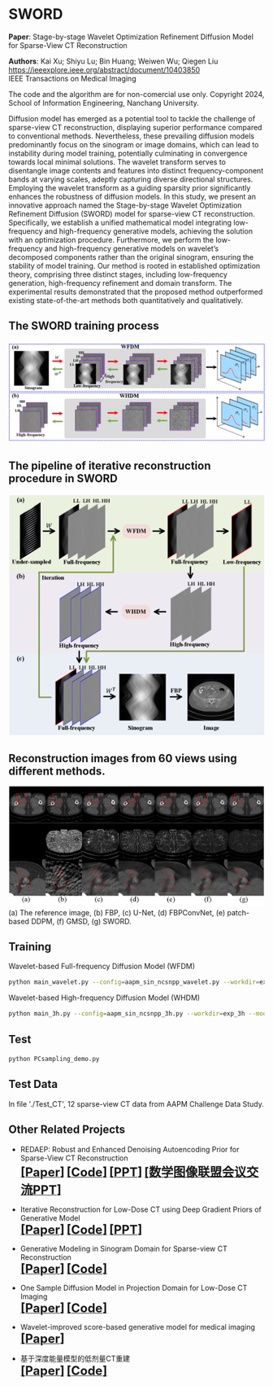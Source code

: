 # SWORD

**Paper**: Stage-by-stage Wavelet Optimization Refinement Diffusion Model for Sparse-View CT Reconstruction           

**Authors**: Kai Xu; Shiyu Lu; Bin Huang; Weiwen Wu; Qiegen Liu          
https://ieeexplore.ieee.org/abstract/document/10403850   
IEEE Transactions on Medical Imaging    

The code and the algorithm are for non-comercial use only.
Copyright 2024, School of Information Engineering, Nanchang University.

Diffusion model has emerged as a potential tool to tackle the challenge of sparse-view CT reconstruction, displaying superior performance compared to conventional methods. Nevertheless, these prevailing diffusion models predominantly focus on the sinogram or image domains, which can lead to instability during model training, potentially culminating in convergence towards local minimal solutions. The wavelet transform serves to disentangle image contents and features into distinct frequency-component bands at varying scales, adeptly capturing diverse directional structures. Employing the wavelet transform as a guiding sparsity prior significantly enhances the robustness of diffusion models. In this study, we present an innovative approach named the Stage-by-stage Wavelet Optimization Refinement Diffusion (SWORD) model for sparse-view CT reconstruction. Specifically, we establish a unified mathematical model integrating low-frequency and high-frequency generative models, achieving the solution with an optimization procedure. Furthermore, we perform the low-frequency and high-frequency generative models on wavelet’s decomposed components rather than the original sinogram, ensuring the stability of model training. Our method is rooted in established optimization theory, comprising three distinct stages, including low-frequency generation, high-frequency refinement and domain transform. The experimental results demonstrated that the proposed method outperformed existing state-of-the-art methods both quantitatively and qualitatively.

## The SWORD training process
![fig1](src/fig1.png)

   
## The pipeline of iterative reconstruction procedure in SWORD
![fig2](src/fig2.png)


## Reconstruction images from 60 views using different methods.
![fig3](src/fig3.png)
(a) The reference image, (b) FBP, (c) U-Net, (d) FBPConvNet, (e) patch-based DDPM, (f) GMSD, (g) SWORD. 

## Training
Wavelet-based Full-frequency Diffusion Model (WFDM)
```bash
python main_wavelet.py --config=aapm_sin_ncsnpp_wavelet.py --workdir=exp_wavelet --mode=train --eval_folder=result
```

Wavelet-based High-frequency Diffusion Model (WHDM)
```bash
python main_3h.py --config=aapm_sin_ncsnpp_3h.py --workdir=exp_3h --mode=train --eval_folder=result
```
## Test
```bash
python PCsampling_demo.py
```


## Test Data
In file './Test_CT', 12 sparse-view CT data from AAPM Challenge Data Study.



## Other Related Projects
  * REDAEP: Robust and Enhanced Denoising Autoencoding Prior for Sparse-View CT Reconstruction  
[<font size=5>**[Paper]**</font>](https://ieeexplore.ieee.org/document/9076295)   [<font size=5>**[Code]**</font>](https://github.com/yqx7150/REDAEP)   [<font size=5>**[PPT]**</font>](https://github.com/yqx7150/HGGDP/tree/master/Slide)  [<font size=5>**[数学图像联盟会议交流PPT]**</font>](https://github.com/yqx7150/EDAEPRec/tree/master/Slide)

  * Iterative Reconstruction for Low-Dose CT using Deep Gradient Priors of Generative Model  
[<font size=5>**[Paper]**</font>](https://ieeexplore.ieee.org/abstract/document/9703672)   [<font size=5>**[Code]**</font>](https://github.com/yqx7150/EASEL)   [<font size=5>**[PPT]**</font>](https://github.com/yqx7150/HGGDP/tree/master/Slide)
   
  * Generative Modeling in Sinogram Domain for Sparse-view CT Reconstruction      
[<font size=5>**[Paper]**</font>](https://ieeexplore.ieee.org/document/10233041)   [<font size=5>**[Code]**</font>](https://github.com/yqx7150/GMSD)

  * One Sample Diffusion Model in Projection Domain for Low-Dose CT Imaging  
[<font size=5>**[Paper]**</font>](https://ieeexplore.ieee.org/abstract/document/10506793)   [<font size=5>**[Code]**</font>](https://github.com/yqx7150/OSDM)

  * Wavelet-improved score-based generative model for medical imaging  
[<font size=5>**[Paper]**</font>](https://ieeexplore.ieee.org/abstract/document/10288274)       
       
  * 基于深度能量模型的低剂量CT重建  
[<font size=5>**[Paper]**</font>](http://cttacn.org.cn/cn/article/doi/10.15953/j.ctta.2021.077)   [<font size=5>**[Code]**</font>](https://github.com/yqx7150/EBM-LDCT)  
